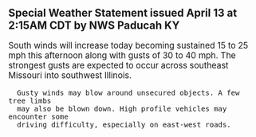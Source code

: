 <p>
   <h2>Special Weather Statement issued April 13 at 2:15AM CDT by NWS Paducah KY</h2>
   <div style="font-size:120%">South winds will increase today becoming sustained 15 to 25 mph
      this afternoon along with gusts of 30 to 40 mph. The strongest
      gusts are expected to occur across southeast Missouri into
      southwest Illinois.
      
      Gusty winds may blow around unsecured objects. A few tree limbs
      may also be blown down. High profile vehicles may encounter some
      driving difficulty, especially on east-west roads.
   </div>
</p>